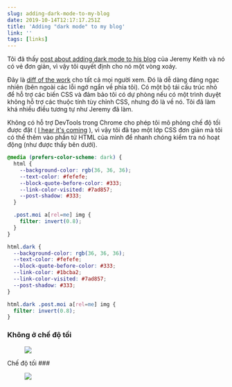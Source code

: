 ```yaml
---
slug: adding-dark-mode-to-my-blog
date: 2019-10-14T12:17:17.251Z
title: 'Adding "dark mode" to my blog'
link: ''
tags: [links]
---
```


Tôi đã thấy [post about adding dark mode to his blog](https://adactio.com/journal/15941) của Jeremy Keith và nó có vẻ đơn giản, vì vậy tôi quyết định cho nó một vòng xoáy.

Đây là [diff of the work](https://github.com/PaulKinlan/paul.kinlan.me/compare/00862927187ef8b36433ee59679cb6367a21793a...main) cho tất cả mọi người xem. Đó là dễ dàng đáng ngạc nhiên (bên ngoài các lỗi ngớ ngẩn về phía tôi). Có một bộ tái cấu trúc nhỏ để hỗ trợ các biến CSS và đảm bảo tôi có dự phòng nếu có một trình duyệt không hỗ trợ các thuộc tính tùy chỉnh CSS, nhưng đó là về nó. Tôi đã làm khá nhiều điều tương tự như Jeremy đã làm.

Không có hỗ trợ DevTools trong Chrome cho phép tôi mô phỏng chế độ tối được đặt ( [I hear it's coming](https://bugs.chromium.org/p/chromium/issues/detail?id=1004246) ), vì vậy tôi đã tạo một lớp CSS đơn giản mà tôi có thể thêm vào phần tử HTML của mình để nhanh chóng kiểm tra nó hoạt động (như được thấy bên dưới).

```CSS
@media (prefers-color-scheme: dark) {
  html {
    --background-color: rgb(36, 36, 36);
    --text-color: #fefefe;
    --block-quote-before-color: #333;
    --link-color-visited: #7ad857;
    --post-shadow: #333;
  }

  .post.moi a[rel=me] img {
    filter: invert(0.8);
  }
}

html.dark {
  --background-color: rgb(36, 36, 36);
  --text-color: #fefefe;
  --block-quote-before-color: #333;
  --link-color: #1bcba2;
  --link-color-visited: #7ad857;
  --post-shadow: #333;
}

html.dark .post.moi a[rel=me] img {
  filter: invert(0.8);
}
```

### Không ở chế độ tối

<figure><img src="/images/2019-10-14-addingdark-modeto-my-blog-0.jpeg"></figure>

Chế độ tối ###

<figure><img src="/images/2019-10-14-addingdark-modeto-my-blog-1.jpeg"></figure>

